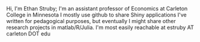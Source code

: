 Hi, I'm Ethan Struby; I'm an assistant professor of Economics at Carleton College in Minnesota
I mostly use github to share Shiny applications I've written for pedagogical purposes, but eventually I might share other research projects in matlab/R/Julia.
I'm most easily reachable at estruby AT carleton DOT edu


<!---
ethans-carl/ethans-carl is a ✨ special ✨ repository because its `README.md` (this file) appears on your GitHub profile.
You can click the Preview link to take a look at your changes.
--->
